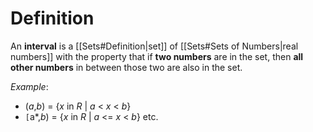 
# Definition

An **interval** is a [[Sets#Definition|set]] of [[Sets#Sets of Numbers|real numbers]] with the property that if **two numbers** are in the set, then **all other numbers** in between those two are also in the set.

*Example*:
- (*a*,*b*) = {*x* in *R* | *a* < *x* < *b*}
- `[`a*,*b*) = {*x* in *R* | *a* <= *x* < *b*}
etc.



